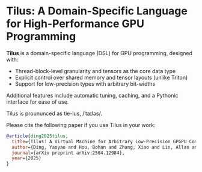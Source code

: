 # Tilus: A Domain-Specific Language for High-Performance GPU Programming

**Tilus** is a domain-specific language (DSL) for GPU programming, designed with:

* Thread-block-level granularity and tensors as the core data type
* Explicit control over shared memory and tensor layouts (unlike Triton)
* Support for low-precision types with arbitrary bit-widths

Additional features include automatic tuning, caching, and a Pythonic interface for ease of use.

Tilus is proununced as tie-lus, /ˈtaɪləs/.

Please cite the following paper if you use Tilus in your work:

```bibtex
@article{ding2025tilus,
  title={Tilus: A Virtual Machine for Arbitrary Low-Precision GPGPU Computation in LLM Serving},
  author={Ding, Yaoyao and Hou, Bohan and Zhang, Xiao and Lin, Allan and Chen, Tianqi and Hao, Cody Yu and Wang, Yida and Pekhimenko, Gennady},
  journal={arXiv preprint arXiv:2504.12984},
  year={2025}
}
```


